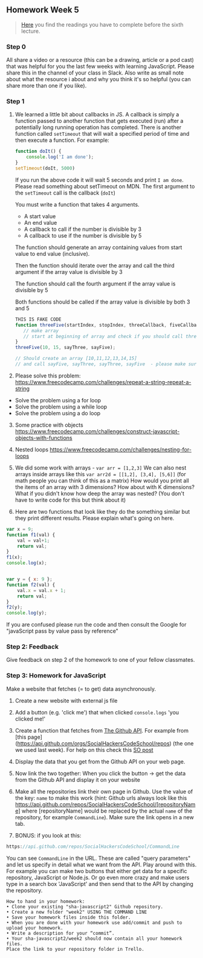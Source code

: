 ## Homework Week 5

>[Here](https://github.com/SocialHackersCodeSchool/SocialHackersCodeSchool/tree/master/Week5/README.md) you find the readings you have to complete before the sixth lecture.

### Step 0
All share a video or a resource (this can be a drawing, article or a pod cast) that was helpful for you the last few weeks with learning JavaScript. Please share this in the channel of your class in Slack. Also write as small note about what the resource i about and why you think it's so helpful (you can share more than one if you like).

### Step 1

1. We learned a little bit about callbacks in JS. A callback is simply a function passed to another function that gets executed (run) after a potentially long running operation has completed. There is another function called `setTimeout` that will wait a specified period of time and then execute a function. For example: 

    ```js
    function doIt() {
        console.log('I am done');
    }
    setTimeout(doIt, 5000)
    ```
    If you run the above code it will wait 5 seconds and print `I am done`. Please read something about setTimeout on MDN. The first argument to the `setTimeout` call is the callback (`doIt`)

    You must write a function that takes 4 arguments.
    - A start value 
    - An end value
    - A callback to call if the number is divisible by 3 
    - A callback to use if the number is divisible by 5

    The function should generate an array containing values from start value to end value (inclusive). 

    Then the function should iterate over the array and call the third argument if the array value is divisible by 3

    The function should call the fourth argument if the array value is divisible by 5 

    Both functions should be called if the array value is divisible by both 3 and 5

    ```js
    THIS IS FAKE CODE 
    function threeFive(startIndex, stopIndex, threeCallback, fiveCallback) {
       // make array 
       // start at beginning of array and check if you should call threeCallback or fiveCallback or go on to next  
    }
    threeFive(10, 15, sayThree, sayFive);

    // Should create an array [10,11,12,13,14,15]
    // and call sayFive, sayThree, sayThree, sayFive  - please make sure you see why these calls are made before you start coding
    ```


2. Please solve this problem:
https://www.freecodecamp.com/challenges/repeat-a-string-repeat-a-string
 - Solve the problem using a for loop
 - Solve the problem using a while loop
 - Solve the problem using a do loop

3. Some practice with objects 
https://www.freecodecamp.com/challenges/construct-javascript-objects-with-functions

4. Nested loops 
https://www.freecodecamp.com/challenges/nesting-for-loops

5. We did some work with arrays - `var arr = [1,2,3]`
We can also nest arrays inside arrays like this `var arr2d = [[1,2], [3,4], [5,6]]` (for math people you can think of this as a matrix)
How would you print all the items of an array with 3 dimensions? 
How about with K dimensions? 
What if you didn't know how deep the array was nested? (You don't have to write code for this but think about it)

6. Here are two functions that look like they do the something similar but they print different results. Please explain what's going on here.

```js
var x = 9; 
function f1(val) { 
    val = val+1; 
    return val;
}
f1(x);
console.log(x);


var y = { x: 9 };
function f2(val) {
    val.x = val.x + 1;
    return val;
}
f2(y);
console.log(y);
```
If you are confused please run the code and then consult the Google for "javaScript pass by value pass by reference"

### Step 2: Feedback
Give feedback on step 2 of the homework to one of your fellow classmates.

### Step 3: Homework for JavaScript

Make a website that fetches (= to get) data asynchronously.

1) Create a new website with external js file

2) Add a button (e.g. 'click me') that when clicked `console.logs` 'you clicked me!'

3) Create a function that fetches from [The Github API](https://developer.github.com/v3/). For example from [this page] (https://api.github.com/orgs/SocialHackersCodeSchool/repos) (the one we used last week). For help on this check this [SO post](https://stackoverflow.com/questions/247483/http-get-request-in-javascript)

4) Display the data that you get from the Github API on your web page.

5) Now link the two together: When you click the button -> get the data from the Github API and display it on your website

6) Make all the repositories link their own page in Github. Use the value of the key: `name` to make this work (hint: Github urls always look like this https://api.github.com/repos/SocialHackersCodeSchool/[repositoryName] where [repositoryName] would be replaced by the actual `name` of the repository, for example `CommandLine`). Make sure the link opens in a new tab.

7) BONUS: if you look at this:

```js
https://api.github.com/repos/SocialHackersCodeSchool/CommandLine
```

You can see `CommandLine` in the URL. These are called "query parameters" and let us specify in detail what we want from the API. Play around with this. For example you can make two buttons that either get data for a specific repository, JavaScript or Node.js. Or go even more crazy and make users type in a search box 'JavaScript' and then send that to the API by changing the repository.

```
How to hand in your homework:
• Clone your existing "sha-javascript2" Github repository.
• Create a new folder "week2" USING THE COMMAND LINE 
• Save your homework files inside this folder. 
• When you are done with your homework use add/commit and push to upload your homework. 
• Write a description for your “commit”.
• Your sha-javascript2/week2 should now contain all your homework files.
Place the link to your repository folder in Trello.
```


